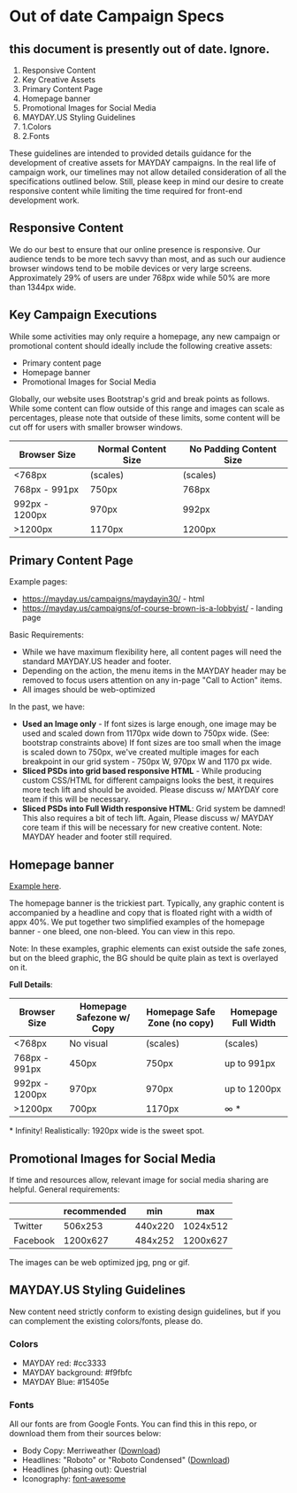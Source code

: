 # Out of date Campaign Specs

## this document is presently out of date.  Ignore.

1. Responsive Content
2. Key Creative Assets
3. Primary Content Page
4. Homepage banner
5. Promotional Images for Social Media
6. MAYDAY.US Styling Guidelines
  1. 1.Colors
  2. 2.Fonts

These guidelines are intended to provided details guidance for the development of creative assets for MAYDAY campaigns. In the real life of campaign work, our timelines may not allow detailed consideration of all the specifications outlined below. Still, please keep in mind our desire to create responsive content while limiting the time required for front-end development work.

## Responsive Content

We do our best to ensure that our online presence is responsive. Our audience tends to be more tech savvy than most, and as such our audience browser windows tend to be mobile devices or very large screens. Approximately 29% of users are under 768px wide while 50% are more than 1344px wide.

## Key Campaign Executions

While some activities may only require a homepage, any new campaign or promotional content should ideally include the following creative assets:

- Primary content page
- Homepage banner
- Promotional Images for Social Media



Globally, our website uses Bootstrap's grid and break points as follows. While some content can flow outside of this range and images can scale as percentages, please note that outside of these limits, some content will be cut off for users with smaller browser windows.

| **Browser Size** | **Normal Content Size** | **No Padding Content Size** |
| --- | --- | --- |
| <768px | (scales) | (scales) |
| 768px - 991px | 750px | 768px |
| 992px - 1200px | 970px | 992px |
| >1200px | 1170px | 1200px |

## Primary Content Page

Example pages: 

* https://mayday.us/campaigns/maydayin30/ - html
* https://mayday.us/campaigns/of-course-brown-is-a-lobbyist/ - landing page

Basic Requirements:

- While we have maximum flexibility here, all content pages will need the standard MAYDAY.US header and footer.
- Depending on the action, the menu items in the MAYDAY header may be removed to focus users attention on any in-page "Call to Action" items.
- All images should be web-optimized

In the past, we have:

- **Used an Image only** - If font sizes is large enough, one image may be used and scaled down from 1170px wide down to 750px wide. (See: bootstrap constraints above) If font sizes are too small when the image is scaled down to 750px, we've created multiple images for each breakpoint in our grid system - 750px W, 970px W and 1170 px wide.
- **Sliced PSDs into grid based responsive HTML** - While producing custom CSS/HTML for different campaigns looks the best, it requires more tech lift and should be avoided. Please discuss w/ MAYDAY core team if this will be necessary.
- **Sliced PSDs into Full Width responsive HTML**: Grid system be damned! This also requires a bit of tech lift. Again, Please discuss w/ MAYDAY core team if this will be necessary for new creative content. Note: MAYDAY header and footer still required.

## Homepage banner

[Example here](https://github.com/MayOneUS/campaign_specs/blob/master/MAYDAY_simple_homepage_non_bleed_example.png).

The homepage banner is the trickiest part. Typically, any graphic content is accompanied by a headline and copy that is floated right with a width of appx 40%. We put together two simplified examples of the homepage banner - one bleed, one non-bleed. You can view in this repo.

Note: In these examples, graphic elements can exist outside the safe zones, but on the bleed graphic, the BG should be quite plain as text is overlayed on it.

**Full Details**:

| **Browser Size** | **Homepage Safezone w/ Copy** | **Homepage Safe Zone (no copy)** | **Homepage Full Width** |
| --- | --- | --- | --- |
| <768px | No visual | (scales) | (scales) |
| 768px - 991px | 450px | 750px | up to 991px |
| 992px - 1200px | 970px | 970px | up to 1200px |
| >1200px | 700px | 1170px | ∞ \* |

\* Infinity! Realistically: 1920px wide is the sweet spot.

## Promotional Images for Social Media

If time and resources allow, relevant image for social media sharing are helpful. General requirements:

|  | recommended | min | max |
| --- | --- | --- | --- |
| Twitter | 506x253 | 440x220 | 1024x512 |
| Facebook | 1200x627 | 484x252 | 1200x627 |

The images can be web optimized jpg, png or gif.

## MAYDAY.US Styling Guidelines

New content need strictly conform to existing design guidelines, but if you can complement the existing colors/fonts, please do.

### Colors

- MAYDAY red: #cc3333
- MAYDAY background: #f9fbfc
- MAYDAY Blue: #15405e

### Fonts

All our fonts are from Google Fonts. You can find this in this repo, or download them from their sources below:

- Body Copy: Merriweather ([Download](http://www.fontsquirrel.com/fonts/merriweather))
- Headlines: "Roboto" or "Roboto Condensed" ([Download](http://www.fontsquirrel.com/fonts/roboto))
- Headlines (phasing out): Questrial
- Iconography: [font-awesome](http://fortawesome.github.io/Font-Awesome/)
